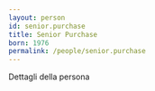 ```yaml
---
layout: person
id: senior.purchase
title: Senior Purchase
born: 1976
permalink: /people/senior.purchase
---
```


Dettagli della persona 